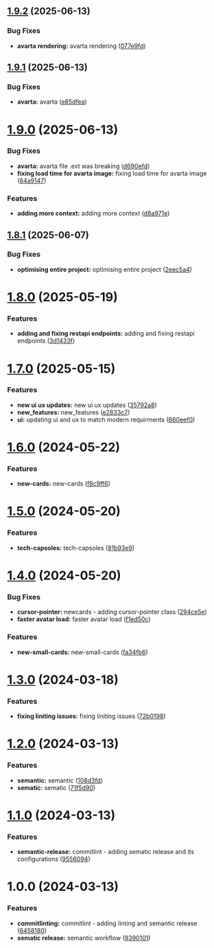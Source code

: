 ## [1.9.2](https://github.com/akibrahimug/portfolio-frontend/compare/v1.9.1...v1.9.2) (2025-06-13)


### Bug Fixes

* **avarta rendering:** avarta rendering ([077e9fd](https://github.com/akibrahimug/portfolio-frontend/commit/077e9fd7f6ceaf5c4f0a9b7ed52eb4274214079d))

## [1.9.1](https://github.com/akibrahimug/portfolio-frontend/compare/v1.9.0...v1.9.1) (2025-06-13)


### Bug Fixes

* **avarta:** avarta ([e85dfea](https://github.com/akibrahimug/portfolio-frontend/commit/e85dfea6389019b260882a3adc7ab4e7a4c39ed4))

# [1.9.0](https://github.com/akibrahimug/portfolio-frontend/compare/v1.8.1...v1.9.0) (2025-06-13)


### Bug Fixes

* **avarta:** avarta file .ext was breaking ([d690efd](https://github.com/akibrahimug/portfolio-frontend/commit/d690efdd90b34d9745956e309957370ebfac89cd))
* **fixing load time for avarta image:** fixing load time for avarta image ([64a9147](https://github.com/akibrahimug/portfolio-frontend/commit/64a91475715255222b14e7caa36030210d727d90))


### Features

* **adding more context:** adding more context ([d8a971e](https://github.com/akibrahimug/portfolio-frontend/commit/d8a971e6724e91e7a40b1d384d33d6aa1ce10124))

## [1.8.1](https://github.com/akibrahimug/portfolio-frontend/compare/v1.8.0...v1.8.1) (2025-06-07)


### Bug Fixes

* **optimising entire project:** optimising entire project ([2eec5a4](https://github.com/akibrahimug/portfolio-frontend/commit/2eec5a4ed32f5c3730efeaee5b38cbad7facbce1))

# [1.8.0](https://github.com/akibrahimug/portfolio-frontend/compare/v1.7.0...v1.8.0) (2025-05-19)


### Features

* **adding and fixing restapi endpoints:** adding and fixing restapi endpoints ([3d1433f](https://github.com/akibrahimug/portfolio-frontend/commit/3d1433f0282b136cbf0250e56a89cd40a247f324))

# [1.7.0](https://github.com/akibrahimug/portfolio-frontend/compare/v1.6.0...v1.7.0) (2025-05-15)


### Features

* **new ui ux updates:** new ui ux updates ([35792a8](https://github.com/akibrahimug/portfolio-frontend/commit/35792a8f06741a2eebd92140523140690c95c61d))
* **new_features:** new_features ([e2833c7](https://github.com/akibrahimug/portfolio-frontend/commit/e2833c7c770fe70733a88549ae44885485a3079f))
* **ui:** updating ui and ux to match modern requirments ([660eef0](https://github.com/akibrahimug/portfolio-frontend/commit/660eef0300e3af2d47a8febb9dbccf05d78e29dc))

# [1.6.0](https://github.com/akibrahimug/portfolio-frontend/compare/v1.5.0...v1.6.0) (2024-05-22)


### Features

* **new-cards:** new-cards ([f8c9ff6](https://github.com/akibrahimug/portfolio-frontend/commit/f8c9ff69127c040467e7ba2b6b38df1101a26abe))

# [1.5.0](https://github.com/akibrahimug/portfolio-frontend/compare/v1.4.0...v1.5.0) (2024-05-20)


### Features

* **tech-capsoles:** tech-capsoles ([81b93e9](https://github.com/akibrahimug/portfolio-frontend/commit/81b93e9c1cd66dce228cb9f24f6d6b89b4abdb74))

# [1.4.0](https://github.com/akibrahimug/portfolio-frontend/compare/v1.3.0...v1.4.0) (2024-05-20)


### Bug Fixes

* **cursor-pointer:** newcards - adding cursor-pointer class ([294ce5e](https://github.com/akibrahimug/portfolio-frontend/commit/294ce5e7b177a9288a475d9bc64f0cb7f9843b34))
* **faster avatar load:** faster avatar load ([f1ed50c](https://github.com/akibrahimug/portfolio-frontend/commit/f1ed50ca1b825b157cf4d6a1a4c8b1b4c83abd1f))


### Features

* **new-small-cards:** new-small-cards ([fa34fb6](https://github.com/akibrahimug/portfolio-frontend/commit/fa34fb6a07aa53fdbd29af1c5ee5ef95987731fb))

# [1.3.0](https://github.com/akibrahimug/portfolio-frontend/compare/v1.2.0...v1.3.0) (2024-03-18)


### Features

* **fixing liniting issues:** fixing liniting issues ([72b0198](https://github.com/akibrahimug/portfolio-frontend/commit/72b0198a64160a4cf91a0ee1b56ceba645ecb34e))

# [1.2.0](https://github.com/akibrahimug/portfolio-frontend/compare/v1.1.0...v1.2.0) (2024-03-13)


### Features

* **semantic:** semantic ([108d3fd](https://github.com/akibrahimug/portfolio-frontend/commit/108d3fd2c6a73fd62db84d44293a7db37a964182))
* **sematic:** sematic ([71f5d90](https://github.com/akibrahimug/portfolio-frontend/commit/71f5d907139b5325fd1563bf8dbfa2b93529fc99))

# [1.1.0](https://github.com/akibrahimug/portfolio-frontend/compare/v1.0.0...v1.1.0) (2024-03-13)


### Features

* **semantic-release:** commitlint - adding sematic release and its configurations ([9556094](https://github.com/akibrahimug/portfolio-frontend/commit/9556094119c204c5a27b7eacbecba98997206f9d))

# 1.0.0 (2024-03-13)


### Features

* **commitlinting:** commitlint - adding linting and semantic release ([6458180](https://github.com/akibrahimug/portfolio-frontend/commit/6458180f55efad18f3eee721c6ac7ef2101c7fbb))
* **sematic release:** semantic workflow ([9390101](https://github.com/akibrahimug/portfolio-frontend/commit/93901017e1ba202301ac25b4b912bd4b81d5b6ab))
